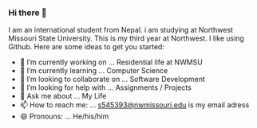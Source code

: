 ### Hi there 👋

 I am an international student from Nepal. i am studying at Northwest Missouri State University.  This is my third year at Northwest. I like using Github.
Here are some ideas to get you started:

- 🔭 I’m currently working on ... Residential life at NWMSU
- 🌱 I’m currently learning ... Computer Science
- 👯 I’m looking to collaborate on ... Software Development
- 🤔 I’m looking for help with ... Assignments / Projects
- 💬 Ask me about ... My Life
- 📫 How to reach me: ... s545393@nwmissouri.edu is my email adress
- 😄 Pronouns: ... He/his/him

